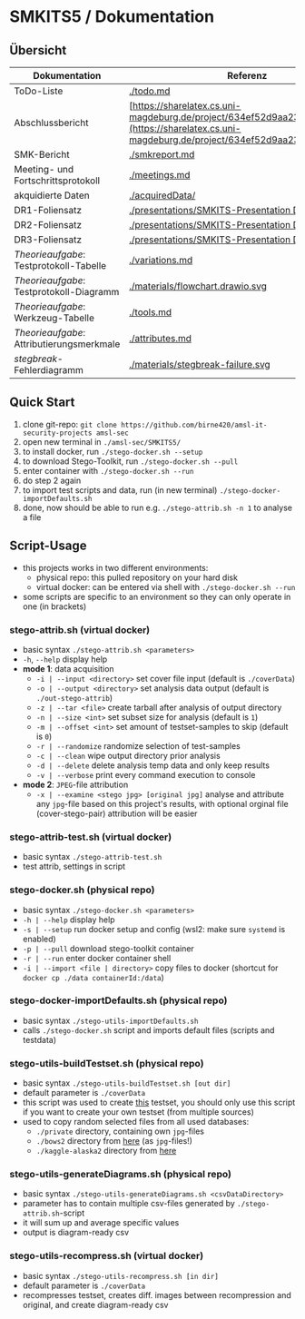 # SMKITS5 / Dokumentation
## Übersicht
| Dokumentation | Referenz |
| --- | --- |
| ToDo-Liste | [./todo.md](./todo.md) |
| Abschlussbericht | [https://sharelatex.cs.uni-magdeburg.de/project/634ef52d9aa238009023f370](https://sharelatex.cs.uni-magdeburg.de/project/634ef52d9aa238009023f370) |
| SMK-Bericht | [./smkreport.md](./smkreport.md) |
| Meeting- und Fortschrittsprotokoll | [./meetings.md](./meetings.md) |
| akquidierte Daten | [./acquiredData/](./acquiredData/) |
| DR1-Foliensatz | [./presentations/SMKITS-Presentation DR1.pdf](./presentations/SMKITS-Presentation%20DR1.pdf) |
| DR2-Foliensatz | [./presentations/SMKITS-Presentation DR2.pdf](./presentations/SMKITS-Presentation%20DR2.pdf) |
| DR3-Foliensatz | [./presentations/SMKITS-Presentation DR3.pdf](./presentations/SMKITS-Presentation%20DR3.pdf) |
| *Theorieaufgabe*: Testprotokoll-Tabelle | [./variations.md](./variations.md) |
| *Theorieaufgabe*: Testprotokoll-Diagramm | [./materials/flowchart.drawio.svg](./materials/flowchart.drawio.svg) |
| *Theorieaufgabe*: Werkzeug-Tabelle | [./tools.md](./tools.md) |
| *Theorieaufgabe*: Attributierungsmerkmale | [./attributes.md](./attributes.md) |
| *stegbreak*-Fehlerdiagramm | [./materials/stegbreak-failure.svg](./materials/stegbreak-failure.svg) |
## Quick Start
1. clone git-repo: `git clone https://github.com/birne420/amsl-it-security-projects amsl-sec`
2. open new terminal in `./amsl-sec/SMKITS5/`
3. to install docker, run `./stego-docker.sh --setup`
4. to download Stego-Toolkit, run `./stego-docker.sh --pull`
5. enter container with `./stego-docker.sh --run`
6. do step 2 again
7. to import test scripts and data, run (in new terminal) `./stego-docker-importDefaults.sh`
8. done, now should be able to run e.g. `./stego-attrib.sh -n 1` to analyse a file
## Script-Usage
- this projects works in two different environments:
  - physical repo: this pulled repository on your hard disk
  - virtual docker: can be entered via shell with `./stego-docker.sh --run`
- some scripts are specific to an environment so they can only operate in one (in brackets)
### stego-attrib.sh (virtual docker)
- basic syntax `./stego-attrib.sh <parameters>`
- `-h`, `--help` display help
- **mode 1**: data acquisition 
  - `-i | --input <directory>` set cover file input (default is `./coverData`)
  - `-o | --output <directory>` set analysis data output (default is `./out-stego-attrib`)
  - `-z | --tar <file>` create tarball after analysis of output directory
  - `-n | --size <int>` set subset size for analysis (default is `1`)
  - `-m | --offset <int>` set amount of testset-samples to skip (default is `0`)
  - `-r | --randomize` randomize selection of test-samples
  - `-c | --clean` wipe output directory prior analysis
  - `-d | --delete` delete analysis temp data and only keep results
  - `-v | --verbose` print every command execution to console
- **mode 2**: `JPEG`-file attribution
  - `-x | --examine <stego jpg> [original jpg]` analyse and attribute any `jpg`-file based on this project's results, with optional orginal file (cover-stego-pair) attribution will be easier
### stego-attrib-test.sh (virtual docker)
- basic syntax `./stego-attrib-test.sh`
- test attrib, settings in script
### stego-docker.sh (physical repo)
- basic syntax `./stego-docker.sh <parameters>`
- `-h | --help` display help
- `-s | --setup` run docker setup and config (wsl2: make sure `systemd` is enabled)
- `-p | --pull` download stego-toolkit container
- `-r | --run` enter docker container shell
- `-i | --import <file | directory>` copy files to docker (shortcut for `docker cp ./data containerId:/data`)
### stego-docker-importDefaults.sh (physical repo)
- basic syntax `./stego-utils-importDefaults.sh`
- calls `./stego-docker.sh` script and imports default files (scripts and testdata)
### stego-utils-buildTestset.sh (physical repo)
- basic syntax `./stego-utils-buildTestset.sh [out dir]`
- default parameter is `./coverData`
- this script was used to create [this](./../coverData) testset, you should only use this script if you want to create your own testset (from multiple sources)
- used to copy random selected files from all used databases:
  - `./private` directory, containing own `jpg`-files
  - `./bows2` directory from [here](http://bows2.ec-lille.fr) (as `jpg`-files!)
  - `./kaggle-alaska2` directory from [here](https://www.kaggle.com/competitions/alaska2-image-steganalysis/data)
### stego-utils-generateDiagrams.sh (physical repo)
- basic syntax `./stego-utils-generateDiagrams.sh <csvDataDirectory>`
- parameter has to contain multiple csv-files generated by `./stego-attrib.sh`-script
- it will sum up and average specific values
- output is diagram-ready csv
### stego-utils-recompress.sh (virtual docker)
- basic syntax `./stego-utils-recompress.sh [in dir]`
- default parameter is `./coverData`
- recompresses testset, creates diff. images between recompression and original, and create diagram-ready csv
